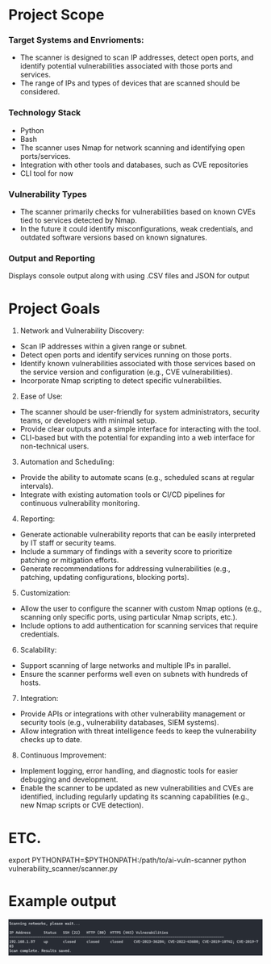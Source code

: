 # Project Scope

### Target Systems and Envrioments: 

* The scanner is designed to scan IP addresses, detect open ports, and identify potential vulnerabilities associated with those ports and services. 
* The range of IPs and types of devices that are scanned should be considered. 

### Technology Stack

* Python 
* Bash
* The scanner uses Nmap for network scanning and identifying open ports/services. 
* Integration with other tools and databases, such as CVE repositories 
* CLI tool for now

### Vulnerability Types

* The scanner primarily checks for vulnerabilities based on known CVEs tied to services detected by Nmap. 
* In the future it could identify misconfigurations, weak credentials, and outdated software versions based on known signatures. 

### Output and Reporting 

Displays console output along with using .CSV files and JSON for output 

# Project Goals

1. Network and Vulnerability Discovery:

* Scan IP addresses within a given range or subnet.
* Detect open ports and identify services running on those ports.
* Identify known vulnerabilities associated with those services based on the service version and configuration (e.g., CVE vulnerabilities).
* Incorporate Nmap scripting to detect specific vulnerabilities.

2. Ease of Use:

* The scanner should be user-friendly for system administrators, security teams, or developers with minimal setup.
* Provide clear outputs and a simple interface for interacting with the tool.
* CLI-based but with the potential for expanding into a web interface for non-technical users.

3. Automation and Scheduling:

* Provide the ability to automate scans (e.g., scheduled scans at regular intervals).
* Integrate with existing automation tools or CI/CD pipelines for continuous vulnerability monitoring.

4. Reporting:

* Generate actionable vulnerability reports that can be easily interpreted by IT staff or security teams.
* Include a summary of findings with a severity score to prioritize patching or mitigation efforts.
* Generate recommendations for addressing vulnerabilities (e.g., patching, updating configurations, blocking ports).

5. Customization:

* Allow the user to configure the scanner with custom Nmap options (e.g., scanning only specific ports, using particular Nmap scripts, etc.).
* Include options to add authentication for scanning services that require credentials.

6. Scalability:

* Support scanning of large networks and multiple IPs in parallel.
* Ensure the scanner performs well even on subnets with hundreds of hosts.

7. Integration:

* Provide APIs or integrations with other vulnerability management or security tools (e.g., vulnerability databases, SIEM systems).
* Allow integration with threat intelligence feeds to keep the vulnerability checks up to date.

8. Continuous Improvement:

* Implement logging, error handling, and diagnostic tools for easier debugging and development.
* Enable the scanner to be updated as new vulnerabilities and CVEs are identified, including regularly updating its scanning capabilities (e.g., new Nmap scripts or CVE detection).

# ETC. 

export PYTHONPATH=$PYTHONPATH:/path/to/ai-vuln-scanner
python vulnerability_scanner/scanner.py


# Example output 

<p align="center"><img src="https://github.com/nolimitcarter/ml-vuln-scanner/blob/main/assets/Screenshot-2025-03-09-174447.png" width="800px" length="700px"></p>
